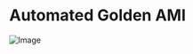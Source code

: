 # Automated Golden AMI 

![Image](https://github.com/user-attachments/assets/c9dfff13-ac01-49da-917d-a68f2f0e5771)
